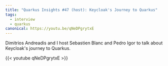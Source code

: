 ```yaml
---
title: "Quarkus Insights #47 (host): Keycloak's Journey to Quarkus"
tags:
  - interview
  - quarkus
canonical: https://youtu.be/qNeDPgrytxE
---
```


Dimitrios Andreadis and I host Sebastien Blanc and Pedro Igor to talk about Keycloak's journey to Quarkus.

{{< youtube qNeDPgrytxE >}}